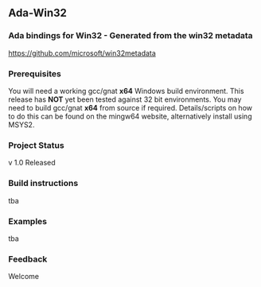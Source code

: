 ## Ada-Win32
### Ada bindings for Win32 - Generated from the win32 metadata

https://github.com/microsoft/win32metadata

### Prerequisites

You will need a working gcc/gnat **x64** Windows build environment. This release has **NOT** yet been
tested against 32 bit environments. You may need to build gcc/gnat **x64** from source if required.
Details/scripts on how to do this can be found on the mingw64 website, alternatively install using MSYS2.

### Project Status

v 1.0 Released

### Build instructions

  tba

### Examples

  tba

### Feedback

Welcome
